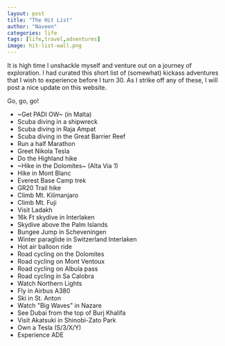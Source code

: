 ```yaml
---
layout: post
title: "The Hit List"
author: "Naveen"
categories: life
tags: [life,travel,adventures]
image: hit-list-wall.png
---
```


It is high time I unshackle myself and venture out on a journey of exploration. I had curated this short list of (somewhat) kickass adventures that I wish to experience before I turn 30. As I strike off any of these, I will post a nice update on this website.

Go, go, go!

* ~Get PADI OW~ (in Malta)
* Scuba diving in a shipwreck
* Scuba diving in Raja Ampat
* Scuba diving in the Great Barrier Reef  
* Run a half Marathon
* Greet Nikola Tesla
* Do the Highland hike
* ~Hike in the Dolomites~ (Alta Via 1)
* Hike in Mont Blanc
* Everest Base Camp trek
* GR20 Trail hike
* Climb Mt. Kilimanjaro
* Climb Mt. Fuji
* Visit Ladakh
* 16k Ft skydive in Interlaken
* Skydive above the Palm Islands
* Bungee Jump in Scheveningen
* Winter paraglide in Switzerland Interlaken
* Hot air balloon ride
* Road cycling on the Dolomites
* Road cycling on Mont Ventoux
* Road cycling on Albula pass
* Road cycling in Sa Calobra
* Watch Northern Lights
* Fly in Airbus A380
* Ski in St. Anton
* Watch "Big Waves" in Nazare
* See Dubai from the top of Burj Khalifa
* Visit Akatsuki in Shinobi-Zato Park
* Own a Tesla (S/3/X/Y)
* Experience ADE
